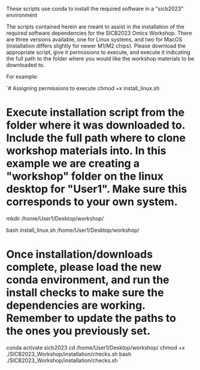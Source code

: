 These scripts use conda to install the required software in a "sicb2023" environment

The scripts contained herein are meant to assist in the installation of the required software dependencies for the SICB2023 Omics Workshop. There are three versions available, one for Linux systems, and two for MacOS (installation differs slightly for newer M1/M2 chips). Please download the appropriate script, give it permissions to execute, and execute it indicating the full path to the folder where you would like the workshop materials to be downloaded to.

For example:

`# Assigning permissions to execute
chmod +x install_linux.sh

# Execute installation script from the folder where it was downloaded to. Include the full path where to clone workshop materials into. In this example we are creating a "workshop" folder on the linux desktop for "User1". Make sure this corresponds to your own system.

mkdir /home/User1/Desktop/workshop/

bash install_linux.sh /home/User1/Desktop/workshop/

# Once installation/downloads complete, please load the new conda environment, and run the install checks to make sure the dependencies are working. Remember to update the paths to the ones you previously set.

conda activate sicb2023
cd /home/User1/Desktop/workshop/
chmod +x ./SICB2023_Workshop/installation/checks.sh
bash ./SICB2023_Workshop/installation/checks.sh `
